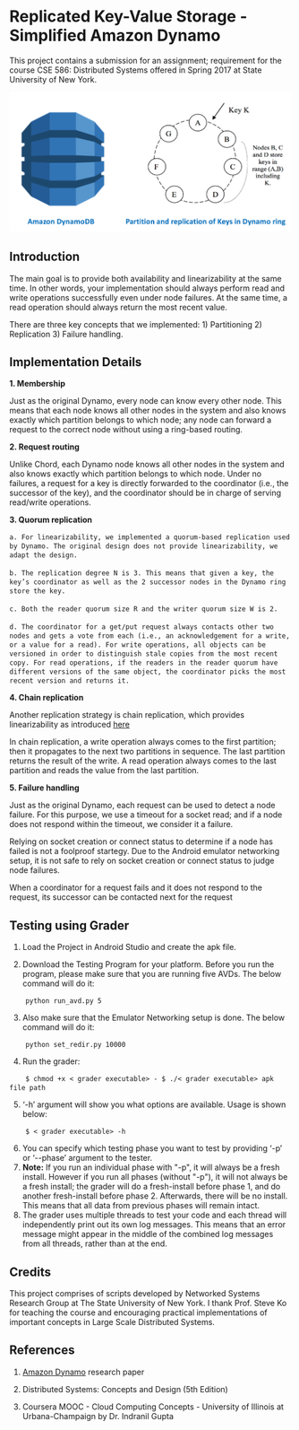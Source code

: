 # Replicated Key-Value Storage - Simplified Amazon Dynamo
This project contains a submission for an assignment; requirement for the course CSE 586: Distributed Systems offered in Spring 2017 at State University of New York.

![Image](https://github.com/darshanbagul/Simple_Amazon_Dynamo/blob/master/images/amazon_dynamo.png)

## Introduction

The main goal is to provide both availability and linearizability at the same time. In other words, your implementation should always perform read and write operations successfully even under node failures. At the same time, a read operation should always return the most recent value.

There are three key concepts that we implemented: 
    1) Partitioning 
    2) Replication
    3) Failure handling.

## Implementation Details

  **1. Membership**

  Just as the original Dynamo, every node can know every other node. This means that each node knows all other nodes in the system and also knows exactly which partition belongs to which node; any node can forward a request to the correct node without using a ring-based routing.

  **2. Request routing**
  
  Unlike Chord, each Dynamo node knows all other nodes in the system and also knows exactly which partition belongs to which node. Under no failures, a request for a key is directly forwarded to the coordinator (i.e., the successor of the key), and the coordinator should be in charge of serving read/write operations.
  
  **3. Quorum replication**
      
    a. For linearizability, we implemented a quorum-based replication used by Dynamo. The original design does not provide linearizability, we adapt the design.

    b. The replication degree N is 3. This means that given a key, the key’s coordinator as well as the 2 successor nodes in the Dynamo ring store the key.
    
    c. Both the reader quorum size R and the writer quorum size W is 2.
    
    d. The coordinator for a get/put request always contacts other two nodes and gets a vote from each (i.e., an acknowledgement for a write, or a value for a read). For write operations, all objects can be versioned in order to distinguish stale copies from the most recent copy. For read operations, if the readers in the reader quorum have different versions of the same object, the coordinator picks the most recent version and returns it.

  **4. Chain replication**
    
Another replication strategy is chain replication, which provides linearizability as introduced [here](http://www.cs.cornell.edu/home/rvr/papers/osdi04.pdf)

  In chain replication, a write operation always comes to the first partition; then it propagates to the next two partitions in sequence. The last partition returns the result of the write. A read operation always comes to the last partition and reads the value from the last partition.

  **5. Failure handling**
  
  Just as the original Dynamo, each request can be used to detect a node failure. For this purpose, we use a timeout for a socket read; and if a node does not respond within the timeout, we consider it a failure.

  Relying on socket creation or connect status to determine if a node has failed is not a foolproof startegy. Due to the Android emulator networking setup, it is not safe to rely on socket creation or connect status to judge node failures. 
  
  When a coordinator for a request fails and it does not respond to the request, its successor can be contacted next for the request

## Testing using Grader

  1. Load the Project in Android Studio and create the apk file.

  2. Download the Testing Program for your platform. Before you run the program, please make sure that you are running five AVDs. The below command will do it:
  ```
      python run_avd.py 5
  ```

  3. Also make sure that the Emulator Networking setup is done. The below command will do it:
  ```
      python set_redir.py 10000
  ```

  4. Run the grader:
  ```
      $ chmod +x < grader executable> - $ ./< grader executable> apk file path
  ```
  
  5. ‘-h’ argument will show you what options are available. Usage is shown below: 
  ```
      $ < grader executable> -h
  ```
  
  6. You can specify which testing phase you want to test by providing ‘-p’ or ‘--phase’ argument to the tester.
  7. **Note:** If you run an individual phase with "-p", it will always be a fresh install. However if you run all phases (without "-p"), it will not always be a fresh install; the grader will do a fresh-install before phase 1, and do another fresh-install before phase 2. Afterwards, there will be no install. This means that all data from previous phases will remain intact.
  8. The grader uses multiple threads to test your code and each thread will independently print out its own log messages. This means that an error message might appear in the middle of the combined log messages from all threads, rather than at the end.

## Credits

This project comprises of scripts developed by Networked Systems Research Group at The State University of New York. I thank Prof. Steve Ko for teaching the course and encouraging practical implementations of important concepts in Large Scale Distributed Systems.

## References

  1. [Amazon Dynamo](http://www.allthingsdistributed.com/files/amazon-dynamo-sosp2007.pdf) research paper
  
  2. Distributed Systems: Concepts and Design (5th Edition)

  2. Coursera MOOC - Cloud Computing Concepts - University of Illinois at Urbana-Champaign by Dr. Indranil Gupta
